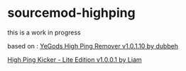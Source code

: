 # sourcemod-highping
this is a work in progress

based on : 
[YeGods High Ping Remover v1.0.1.10 by dubbeh](https://forums.alliedmods.net/showthread.php?t=57944)

[High Ping Kicker - Lite Edition v1.0.0.1 by Liam](https://forums.alliedmods.net/showthread.php?p=701420?p=701420)
